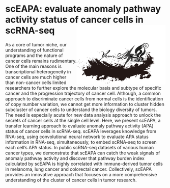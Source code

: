 # scEAPA: evaluate anomaly pathway activity status of cancer cells in scRNA-seq <img src="logo.jpeg" width="280px" align="right" />
As a core of tumor niche, our understanding of functional programs and the nature of cancer cells remains rudimentary. One of the main reasons is transcriptional heterogeneity in cancer cells are much higher than non-cancer cells limited researchers to further explore the molecular basis and subtype of specific cancer and the progression trajectory of cancer cell. Although, a common approach to discriminate cancer cells from normal cells is the identification of copy number variation, we cannot get more information to cluster hidden subcluster of cancer cells to understand the biology diversity of tumors.  The need is especially acute for new data analysis approach to unlock the secrets of cancer cells at the single cell level. Here, we present scEAPA, a transfer learning approach to evaluate anomaly pathway activity (APA) status of cancer cells in scRNA-seq. scEAPA leverages knowledge from RNA-seq, using convolutional neural network to evaluate APA status information in RNA-seq, simultaneously, to embed scRNA-seq to screen each cell’s APA status. In public scRNA-seq datasets of various human cancer types, we demonstrate that scEAPA can catch the weak signals of anomaly pathway activity and discover that pathway burden index calculated by scEAPA is highly correlated with immune-derived tumor cells in melanoma, lung cancer and colorectal cancer. Collectively, scEAPA provides an innovative approach that focuses on a more comprehensive understanding of the cluster of cancer cells in tumor research.
